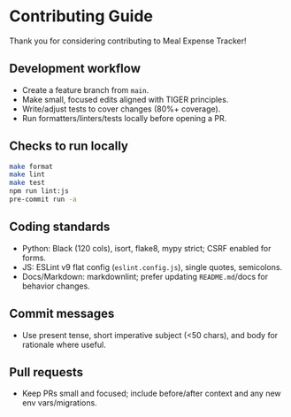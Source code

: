 # Contributing Guide

Thank you for considering contributing to Meal Expense Tracker!

## Development workflow

- Create a feature branch from `main`.
- Make small, focused edits aligned with TIGER principles.
- Write/adjust tests to cover changes (80%+ coverage).
- Run formatters/linters/tests locally before opening a PR.

## Checks to run locally

```bash
make format
make lint
make test
npm run lint:js
pre-commit run -a
```

## Coding standards

- Python: Black (120 cols), isort, flake8, mypy strict; CSRF enabled for forms.
- JS: ESLint v9 flat config (`eslint.config.js`), single quotes, semicolons.
- Docs/Markdown: markdownlint; prefer updating `README.md`/docs for behavior changes.

## Commit messages

- Use present tense, short imperative subject (<50 chars), and body for rationale where useful.

## Pull requests

- Keep PRs small and focused; include before/after context and any new env vars/migrations.
